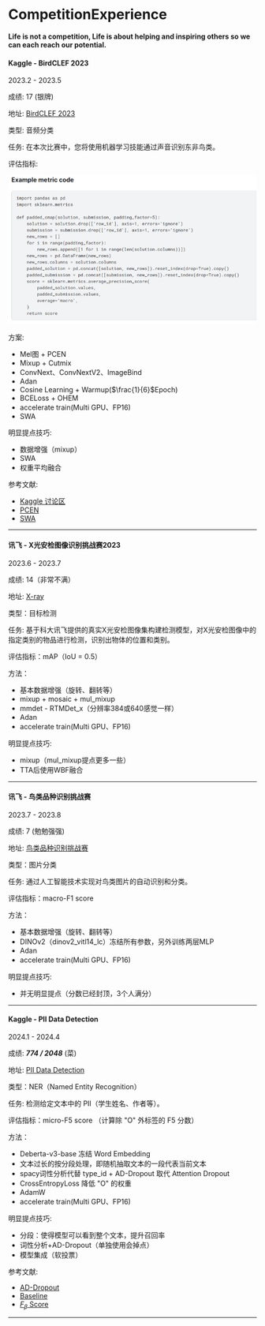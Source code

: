# CompetitionExperience

**Life is not a competition, Life is about helping and inspiring others so we can each reach our potential.**

#### Kaggle - BirdCLEF 2023
2023.2 - 2023.5

成绩: 17 (银牌)

地址: <a href="https://www.kaggle.com/competitions/birdclef-2023">BirdCLEF 2023</a>

类型: 音频分类

任务: 在本次比赛中，您将使用机器学习技能通过声音识别东非鸟类。

评估指标:

![](Cache/Image/bird_.png)

方案:
- Mel图 + PCEN
- Mixup + Cutmix
- ConvNext、ConvNextV2、ImageBind
- Adan
- Cosine Learning + Warmup($\frac{1}{6}$Epoch)
- BCELoss + OHEM
- accelerate train(Multi GPU、FP16)
- SWA
  

明显提点技巧:
- 数据增强（mixup）
- SWA
- 权重平均融合

参考文献:
- [Kaggle 讨论区](https://www.kaggle.com/competitions/birdclef-2023/discussion?sort=votes)
- [PCEN](https://github.com/librosa/librosa/issues/615)
- [SWA](https://pytorch.org/docs/stable/optim.html#stochastic-weight-averaging)
____

#### 讯飞 - X光安检图像识别挑战赛2023
2023.6 - 2023.7

成绩: 14（非常不满）

地址: <a href="https://challenge.xfyun.cn/topic/info?type=Xray-2023&ch=ijcX54b">X-ray</a>

类型：目标检测

任务: 基于科大讯飞提供的真实X光安检图像集构建检测模型，对X光安检图像中的指定类别的物品进行检测，识别出物体的位置和类别。

评估指标：mAP（IoU = 0.5）

方法：
- 基本数据增强（旋转、翻转等）
- mixup + mosaic + mul_mixup
- mmdet - RTMDet_x（分辨率384或640感觉一样）
- Adan
- accelerate train(Multi GPU、FP16)

明显提点技巧:
- mixup（mul_mixup提点更多一些）
- TTA后使用WBF融合

____
#### 讯飞 - 鸟类品种识别挑战赛
2023.7 - 2023.8

成绩: 7 (勉勉强强)

地址: <a href="https://challenge.xfyun.cn/topic/info?type=bird-species&option=ssgy&ch=ijcX54b">鸟类品种识别挑战赛</a>

类型：图片分类

任务: 通过人工智能技术实现对鸟类图片的自动识别和分类。

评估指标：macro-F1 score

方法：
- 基本数据增强（旋转、翻转等）
- DINOv2（dinov2_vitl14_lc）冻结所有参数，另外训练两层MLP
- Adan
- accelerate train(Multi GPU、FP16)

明显提点技巧:
- 并无明显提点（分数已经封顶，3个人满分）
____

#### Kaggle - PII Data Detection
2024.1 - 2024.4

成绩: **_774 / 2048_** (菜)

地址: [PII Data Detection](https://www.kaggle.com/competitions/pii-detection-removal-from-educational-data)

类型：NER（Named Entity Recognition）

任务: 检测给定文本中的 PII（学生姓名、作者等）。

评估指标：micro-F5 score （计算除 "O" 外标签的 F5 分数）

方法：
- Deberta-v3-base 冻结 Word Embedding
- 文本过长的按分段处理，即随机抽取文本的一段代表当前文本
- spacy词性分析代替 type_id + AD-Dropout 取代 Attention Dropout
- CrossEntropyLoss 降低 "O" 的权重
- AdamW
- accelerate train(Multi GPU、FP16)

明显提点技巧:
- 分段：使得模型可以看到整个文本，提升召回率
- 词性分析+AD-Dropout（单独使用会掉点）
- 模型集成（软投票）

参考文献:
- [AD-Dropout](https://paperswithcode.com/paper/ad-drop-attribution-driven-dropout-for-robust)
- [Baseline](https://www.kaggle.com/code/valentinwerner/915-deberta3base-training)
- [$F_\beta$ Score](https://www.kaggle.com/code/conjuring92/pii-metric-fine-grained-eval)
___

